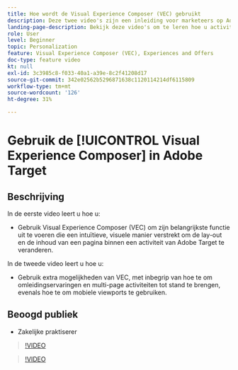 ```yaml
---
title: Hoe wordt de Visual Experience Composer (VEC) gebruikt
description: Deze twee video's zijn een inleiding voor marketeers op Adobe Target Visual Experience Composer (VEC). Bekijk deze video's om te leren hoe u activiteiten kunt maken met behulp van de VEC.
landing-page-description: Bekijk deze video's om te leren hoe u activiteiten kunt maken met de Visual Experience Composer (VEC).
role: User
level: Beginner
topic: Personalization
feature: Visual Experience Composer (VEC), Experiences and Offers
doc-type: feature video
kt: null
exl-id: 3c3985c8-f033-40a1-a39e-8c2f41208d17
source-git-commit: 342e02562b5296871638c1120114214df6115809
workflow-type: tm+mt
source-wordcount: '126'
ht-degree: 31%

---
```


# Gebruik de [!UICONTROL Visual Experience Composer] in Adobe Target

## Beschrijving

In de eerste video leert u hoe u:

* Gebruik Visual Experience Composer (VEC) om zijn belangrijkste functie uit te voeren die een intuïtieve, visuele manier verstrekt om de lay-out en de inhoud van een pagina binnen een activiteit van Adobe Target te veranderen.

In de tweede video leert u hoe u:

* Gebruik extra mogelijkheden van VEC, met inbegrip van hoe te om omleidingservaringen en multi-page activiteiten tot stand te brengen, evenals hoe te om mobiele viewports te gebruiken.

## Beoogd publiek

* Zakelijke praktiserer

>[!VIDEO](https://video.tv.adobe.com/v/17399/?quality=12)

>[!VIDEO](https://video.tv.adobe.com/v/17401/?quality=12)
